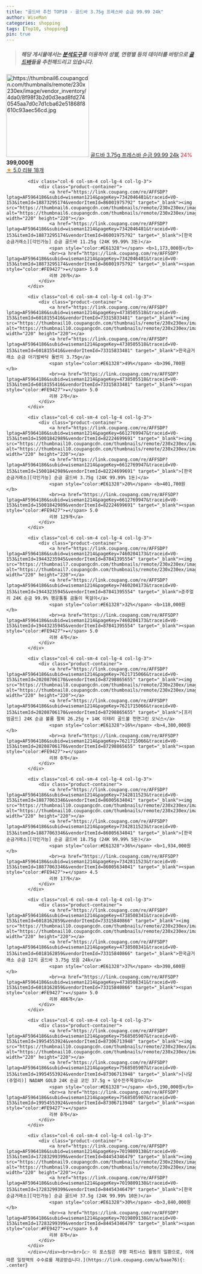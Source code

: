 ```yaml
---
title: "골드바 추천 TOP10 - 골드바 3.75g 프레스바 순금 99.99 24k"
author: WiseMan
categories: shopping
tags: [Top10, shopping]
pin: true
---
```


> ##### 해당 게시물에서는 [**분석도구**](https://itemscout.io/)를 이용하여 **성별**, **연령별** 등의 데이터를 바탕으로 [**골드바**](https://link.coupang.com/a/baae76)들을 추천해드리고 있습니다.
<div class="container"><div class="row">
            <div class="col-6 col-sm-4 col-lg-4 col-lg-3">
                <div class="product-container">
                    <a href="https://link.coupang.com/re/AFFSDP?lptag=AF5964186&subid=wiseman1214&pageKey=6176943262&traceid=V0-153&itemId=12097484101&vendorItemId=86129591344" target="_blank"><img src="https://thumbnail6.coupangcdn.com/thumbnails/remote/230x230ex/image/vendor_inventory/4da0/8f98f3b2d0d3ead8fd2740545aa7d0c7d1cba62e51868f8610c93aec56cd.jpg" alt="https://thumbnail6.coupangcdn.com/thumbnails/remote/230x230ex/image/vendor_inventory/4da0/8f98f3b2d0d3ead8fd2740545aa7d0c7d1cba62e51868f8610c93aec56cd.jpg" width="220" height="220"></a>
                    <a href="https://link.coupang.com/re/AFFSDP?lptag=AF5964186&subid=wiseman1214&pageKey=6176943262&traceid=V0-153&itemId=12097484101&vendorItemId=86129591344" target="_blank">골드바 3.75g 프레스바 순금 99.99 24k</a>
                    <span style="color:#E61328">24%</span> <b>399,000원</b>
                    <br><a href="https://link.coupang.com/re/AFFSDP?lptag=AF5964186&subid=wiseman1214&pageKey=6176943262&traceid=V0-153&itemId=12097484101&vendorItemId=86129591344" target="_blank"><span style="color:#FE9427">★</span> 5.0
                    리뷰 18개</a>
                </div>
            </div>
            
            <div class="col-6 col-sm-4 col-lg-4 col-lg-3">
                <div class="product-container">
                    <a href="https://link.coupang.com/re/AFFSDP?lptag=AF5964186&subid=wiseman1214&pageKey=7342046481&traceid=V0-153&itemId=18873295174&vendorItemId=86001975792" target="_blank"><img src="https://thumbnail6.coupangcdn.com/thumbnails/remote/230x230ex/image/vendor_inventory/60f0/c8ad275cad75923a3c8d6bf5d7223f4304249b489f1583e8af22cdfe8a02.png" alt="https://thumbnail6.coupangcdn.com/thumbnails/remote/230x230ex/image/vendor_inventory/60f0/c8ad275cad75923a3c8d6bf5d7223f4304249b489f1583e8af22cdfe8a02.png" width="220" height="220"></a>
                    <a href="https://link.coupang.com/re/AFFSDP?lptag=AF5964186&subid=wiseman1214&pageKey=7342046481&traceid=V0-153&itemId=18873295174&vendorItemId=86001975792" target="_blank">[한국순금거래소][각인가능] 순금 골드바 11.25g (24K 99.99% 3돈)</a>
                    <span style="color:#E61328"></span> <b>1,173,000원</b>
                    <br><a href="https://link.coupang.com/re/AFFSDP?lptag=AF5964186&subid=wiseman1214&pageKey=7342046481&traceid=V0-153&itemId=18873295174&vendorItemId=86001975792" target="_blank"><span style="color:#FE9427">★</span> 5.0
                    리뷰 20개</a>
                </div>
            </div>
            
            <div class="col-6 col-sm-4 col-lg-4 col-lg-3">
                <div class="product-container">
                    <a href="https://link.coupang.com/re/AFFSDP?lptag=AF5964186&subid=wiseman1214&pageKey=4738505518&traceid=V0-153&itemId=6018155416&vendorItemId=73315833481" target="_blank"><img src="https://thumbnail10.coupangcdn.com/thumbnails/remote/230x230ex/image/vendor_inventory/267c/c8a1c4b123f39d1f4f7bc0f847b49b35f8bd13158183e10437a5e9c7473c.jpg" alt="https://thumbnail10.coupangcdn.com/thumbnails/remote/230x230ex/image/vendor_inventory/267c/c8a1c4b123f39d1f4f7bc0f847b49b35f8bd13158183e10437a5e9c7473c.jpg" width="220" height="220"></a>
                    <a href="https://link.coupang.com/re/AFFSDP?lptag=AF5964186&subid=wiseman1214&pageKey=4738505518&traceid=V0-153&itemId=6018155416&vendorItemId=73315833481" target="_blank">한국금거래소 순금 아기발바닥 돌반지 3.75g</a>
                    <span style="color:#E61328">49%</span> <b>396,700원</b>
                    <br><a href="https://link.coupang.com/re/AFFSDP?lptag=AF5964186&subid=wiseman1214&pageKey=4738505518&traceid=V0-153&itemId=6018155416&vendorItemId=73315833481" target="_blank"><span style="color:#FE9427">★</span> 5.0
                    리뷰 2개</a>
                </div>
            </div>
            
            <div class="col-6 col-sm-4 col-lg-4 col-lg-3">
                <div class="product-container">
                    <a href="https://link.coupang.com/re/AFFSDP?lptag=AF5964186&subid=wiseman1214&pageKey=6612769947&traceid=V0-153&itemId=15001842989&vendorItemId=82224699691" target="_blank"><img src="https://thumbnail10.coupangcdn.com/thumbnails/remote/230x230ex/image/vendor_inventory/9cc1/7434eea0749202fd05dbbafcede99873e242bb1cbb3b8357115dd6fdb961.png" alt="https://thumbnail10.coupangcdn.com/thumbnails/remote/230x230ex/image/vendor_inventory/9cc1/7434eea0749202fd05dbbafcede99873e242bb1cbb3b8357115dd6fdb961.png" width="220" height="220"></a>
                    <a href="https://link.coupang.com/re/AFFSDP?lptag=AF5964186&subid=wiseman1214&pageKey=6612769947&traceid=V0-153&itemId=15001842989&vendorItemId=82224699691" target="_blank">[한국순금거래소][각인가능] 순금 골드바 3.75g (24K 99.99% 1돈)</a>
                    <span style="color:#E61328">20%</span> <b>401,700원</b>
                    <br><a href="https://link.coupang.com/re/AFFSDP?lptag=AF5964186&subid=wiseman1214&pageKey=6612769947&traceid=V0-153&itemId=15001842989&vendorItemId=82224699691" target="_blank"><span style="color:#FE9427">★</span> 5.0
                    리뷰 129개</a>
                </div>
            </div>
            
            <div class="col-6 col-sm-4 col-lg-4 col-lg-3">
                <div class="product-container">
                    <a href="https://link.coupang.com/re/AFFSDP?lptag=AF5964186&subid=wiseman1214&pageKey=7460204173&traceid=V0-153&itemId=19443235945&vendorItemId=87841395554" target="_blank"><img src="https://thumbnail7.coupangcdn.com/thumbnails/remote/230x230ex/image/vendor_inventory/f67c/81ab89af114a854604db4de8f75eb3537cf2f8b77e4240079a848a49deb3.jpg" alt="https://thumbnail7.coupangcdn.com/thumbnails/remote/230x230ex/image/vendor_inventory/f67c/81ab89af114a854604db4de8f75eb3537cf2f8b77e4240079a848a49deb3.jpg" width="220" height="220"></a>
                    <a href="https://link.coupang.com/re/AFFSDP?lptag=AF5964186&subid=wiseman1214&pageKey=7460204173&traceid=V0-153&itemId=19443235945&vendorItemId=87841395554" target="_blank">준주얼리 24K 순금 99.9% 행운통통 곰돌이 목걸이</a>
                    <span style="color:#E61328">32%</span> <b>118,000원</b>
                    <br><a href="https://link.coupang.com/re/AFFSDP?lptag=AF5964186&subid=wiseman1214&pageKey=7460204173&traceid=V0-153&itemId=19443235945&vendorItemId=87841395554" target="_blank"><span style="color:#FE9427">★</span> 5.0
                    리뷰 4개</a>
                </div>
            </div>
            
            <div class="col-6 col-sm-4 col-lg-4 col-lg-3">
                <div class="product-container">
                    <a href="https://link.coupang.com/re/AFFSDP?lptag=AF5964186&subid=wiseman1214&pageKey=7621715066&traceid=V0-153&itemId=20208706170&vendorItemId=87298865655" target="_blank"><img src="https://thumbnail8.coupangcdn.com/thumbnails/remote/230x230ex/image/vendor_inventory/0dec/5351ed8090f1a961d76754e250768796e45d0366d87beb9493be2d2aba63.jpg" alt="https://thumbnail8.coupangcdn.com/thumbnails/remote/230x230ex/image/vendor_inventory/0dec/5351ed8090f1a961d76754e250768796e45d0366d87beb9493be2d2aba63.jpg" width="220" height="220"></a>
                    <a href="https://link.coupang.com/re/AFFSDP?lptag=AF5964186&subid=wiseman1214&pageKey=7621715066&traceid=V0-153&itemId=20208706170&vendorItemId=87298865655" target="_blank">[프리엄골드] 24K 순금 볼륨 팔찌 26.25g + 14K 이태리 골드볼 천연그린 오닉스</a>
                    <span style="color:#E61328">16%</span> <b>4,380,000원</b>
                    <br><a href="https://link.coupang.com/re/AFFSDP?lptag=AF5964186&subid=wiseman1214&pageKey=7621715066&traceid=V0-153&itemId=20208706170&vendorItemId=87298865655" target="_blank"><span style="color:#FE9427">★</span> 
                    리뷰 0개</a>
                </div>
            </div>
            
            <div class="col-6 col-sm-4 col-lg-4 col-lg-3">
                <div class="product-container">
                    <a href="https://link.coupang.com/re/AFFSDP?lptag=AF5964186&subid=wiseman1214&pageKey=7342811523&traceid=V0-153&itemId=18877063346&vendorItemId=86005634041" target="_blank"><img src="https://thumbnail10.coupangcdn.com/thumbnails/remote/230x230ex/image/vendor_inventory/8d38/fade5e766cc4dbfbc2d6f35cf745dff3c46c542e2f0478ef22e6732f4e1c.png" alt="https://thumbnail10.coupangcdn.com/thumbnails/remote/230x230ex/image/vendor_inventory/8d38/fade5e766cc4dbfbc2d6f35cf745dff3c46c542e2f0478ef22e6732f4e1c.png" width="220" height="220"></a>
                    <a href="https://link.coupang.com/re/AFFSDP?lptag=AF5964186&subid=wiseman1214&pageKey=7342811523&traceid=V0-153&itemId=18877063346&vendorItemId=86005634041" target="_blank">[한국순금거래소][각인가능] 순금 골드바 18.75g (24K 99.99% 5돈)</a>
                    <span style="color:#E61328">36%</span> <b>1,934,000원</b>
                    <br><a href="https://link.coupang.com/re/AFFSDP?lptag=AF5964186&subid=wiseman1214&pageKey=7342811523&traceid=V0-153&itemId=18877063346&vendorItemId=86005634041" target="_blank"><span style="color:#FE9427">★</span> 4.5
                    리뷰 17개</a>
                </div>
            </div>
            
            <div class="col-6 col-sm-4 col-lg-4 col-lg-3">
                <div class="product-container">
                    <a href="https://link.coupang.com/re/AFFSDP?lptag=AF5964186&subid=wiseman1214&pageKey=4738508341&traceid=V0-153&itemId=6018162859&vendorItemId=73315840866" target="_blank"><img src="https://thumbnail10.coupangcdn.com/thumbnails/remote/230x230ex/image/vendor_inventory/67f4/32f9022e7ff8df7918ba9240d8cfe59f241817922d6b26eb1844a87e6255.jpg" alt="https://thumbnail10.coupangcdn.com/thumbnails/remote/230x230ex/image/vendor_inventory/67f4/32f9022e7ff8df7918ba9240d8cfe59f241817922d6b26eb1844a87e6255.jpg" width="220" height="220"></a>
                    <a href="https://link.coupang.com/re/AFFSDP?lptag=AF5964186&subid=wiseman1214&pageKey=4738508341&traceid=V0-153&itemId=6018162859&vendorItemId=73315840866" target="_blank">한국금거래소 순금 12지 골드바 3.75g 모음 24k</a>
                    <span style="color:#E61328">37%</span> <b>398,600원</b>
                    <br><a href="https://link.coupang.com/re/AFFSDP?lptag=AF5964186&subid=wiseman1214&pageKey=4738508341&traceid=V0-153&itemId=6018162859&vendorItemId=73315840866" target="_blank"><span style="color:#FE9427">★</span> 5.0
                    리뷰 486개</a>
                </div>
            </div>
            
            <div class="col-6 col-sm-4 col-lg-4 col-lg-3">
                <div class="product-container">
                    <a href="https://link.coupang.com/re/AFFSDP?lptag=AF5964186&subid=wiseman1214&pageKey=7568505907&traceid=V0-153&itemId=19954553924&vendorItemId=87306713948" target="_blank"><img src="https://thumbnail10.coupangcdn.com/thumbnails/remote/230x230ex/image/vendor_inventory/f996/238eb66f343d495208641317304830f514493f3e29c9a98dadff6cd4879e.jpg" alt="https://thumbnail10.coupangcdn.com/thumbnails/remote/230x230ex/image/vendor_inventory/f996/238eb66f343d495208641317304830f514493f3e29c9a98dadff6cd4879e.jpg" width="220" height="220"></a>
                    <a href="https://link.coupang.com/re/AFFSDP?lptag=AF5964186&subid=wiseman1214&pageKey=7568505907&traceid=V0-153&itemId=19954553924&vendorItemId=87306713948" target="_blank">[나담(쥬얼리)] NADAM GOLD 24K 순금 코인 37.5g + 담수진주목걸이</a>
                    <span style="color:#E61328"></span> <b>5,190,000원</b>
                    <br><a href="https://link.coupang.com/re/AFFSDP?lptag=AF5964186&subid=wiseman1214&pageKey=7568505907&traceid=V0-153&itemId=19954553924&vendorItemId=87306713948" target="_blank"><span style="color:#FE9427">★</span> 
                    리뷰 0개</a>
                </div>
            </div>
            
            <div class="col-6 col-sm-4 col-lg-4 col-lg-3">
                <div class="product-container">
                    <a href="https://link.coupang.com/re/AFFSDP?lptag=AF5964186&subid=wiseman1214&pageKey=7019809138&traceid=V0-153&itemId=17283299399&vendorItemId=84454346479" target="_blank"><img src="https://thumbnail9.coupangcdn.com/thumbnails/remote/230x230ex/image/vendor_inventory/fd39/bad500fa9d58e18439d8af32df6a0ee26753dfe0ff7d65bae7423a42710a.png" alt="https://thumbnail9.coupangcdn.com/thumbnails/remote/230x230ex/image/vendor_inventory/fd39/bad500fa9d58e18439d8af32df6a0ee26753dfe0ff7d65bae7423a42710a.png" width="220" height="220"></a>
                    <a href="https://link.coupang.com/re/AFFSDP?lptag=AF5964186&subid=wiseman1214&pageKey=7019809138&traceid=V0-153&itemId=17283299399&vendorItemId=84454346479" target="_blank">[한국순금거래소][각인가능] 순금 골드바 37.5g (24K 99.99% 10돈)</a>
                    <span style="color:#E61328">30%</span> <b>3,840,000원</b>
                    <br><a href="https://link.coupang.com/re/AFFSDP?lptag=AF5964186&subid=wiseman1214&pageKey=7019809138&traceid=V0-153&itemId=17283299399&vendorItemId=84454346479" target="_blank"><span style="color:#FE9427">★</span> 5.0
                    리뷰 8개</a>
                </div>
            </div>
            </div></div><br><br>[👉 이 포스팅은 쿠팡 파트너스 활동의 일환으로, 이에 따른 일정액의 수수료를 제공받습니다.](https://link.coupang.com/a/baae76){: .center}